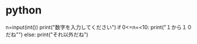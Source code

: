 # python
n=input(int())
print("数字を入力してください")
if 0<=n=<10:
    print("１から１０だね"")
else:
    print("それ以外だね")    

